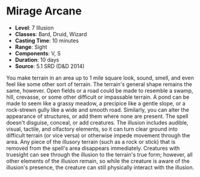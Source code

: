 # Mirage Arcane

- **Level**: 7 Illusion
- **Classes**: Bard, Druid, Wizard
- **Casting Time**: 10 minutes
- **Range**: Sight
- **Components**: V, S
- **Duration**: 10 days
- **Source**: 5.1 SRD (D&D 2014)

You make terrain in an area up to 1 mile square look, sound, smell, and even feel like some other sort of terrain. The terrain's general shape remains the same, however. Open fields or a road could be made to resemble a swamp, hill, crevasse, or some other difficult or impassable terrain. A pond can be made to seem like a grassy meadow, a precipice like a gentle slope, or a rock-strewn gully like a wide and smooth road. Similarly, you can alter the appearance of structures, or add them where none are present. The spell doesn't disguise, conceal, or add creatures. The illusion includes audible, visual, tactile, and olfactory elements, so it can turn clear ground into difficult terrain (or vice versa) or otherwise impede movement through the area. Any piece of the illusory terrain (such as a rock or stick) that is removed from the spell's area disappears immediately. Creatures with truesight can see through the illusion to the terrain's true form; however, all other elements of the illusion remain, so while the creature is aware of the illusion's presence, the creature can still physically interact with the illusion.


